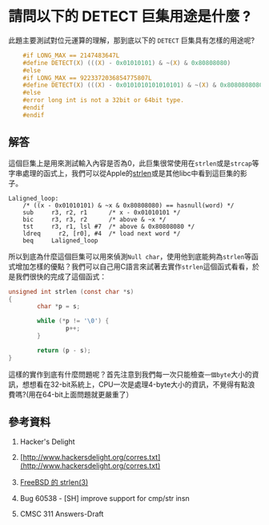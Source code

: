 # 請問以下的 DETECT 巨集用途是什麼 ?

此題主要測試對位元運算的理解，那到底以下的 `DETECT` 巨集具有怎樣的用途呢?

```c
    #if LONG_MAX == 2147483647L
    #define DETECT(X) (((X) - 0x01010101) & ~(X) & 0x80808080)
    #else
    #if LONG_MAX == 9223372036854775807L
    #define DETECT(X) (((X) - 0x0101010101010101) & ~(X) & 0x8080808080808080)
    #else
    #error long int is not a 32bit or 64bit type.
    #endif
    #endif
```


## 解答

這個巨集上是用來測試輸入內容是否為0，此巨集很常使用在`strlen`或是`strcap`等字串處理的函式上，我們可以從Apple的[strlen](http://opensource.apple.com/source/Libc/Libc-583/arm/string/strlen.s)或是其他libc中看到這巨集的影子。

```armasm
Laligned_loop:
	/* ((x - 0x01010101) & ~x & 0x80808080) == hasnull(word) */
	sub		r3, r2, r1		/* x - 0x01010101 */
	bic		r3, r3, r2		/* above & ~x */
	tst		r3, r1, lsl #7	/* above & 0x80808080 */
	ldreq	  r2, [r0], #4	/* load next word */
	beq		Laligned_loop

```

所以到底為什麼這個巨集可以用來偵測`Null char`，使用他到底能夠為`strlen`等函式增加怎樣的優點？我們可以自己用C語言來試著去實作`strlen`這個函式看看，於是我們很快的完成了這個函式：

```c
unsigned int strlen (const char *s)
{
        char *p = s;

        while (*p != '\0') {
                p++;
        }

        return (p - s);
}
```

這樣的實作到底有什麼問題呢？首先注意到我們每一次只能檢查`一個byte`大小的資訊，想想看在32-bit系統上，CPU一次是處理4-byte大小的資訊，不覺得有點浪費嗎?(用在64-bit上面問題就更嚴重了）



## 參考資料

1. Hacker's Delight

2. [http://www.hackersdelight.org/corres.txt](http://www.hackersdelight.org/corres.txt)

3. [FreeBSD 的 strlen(3)](https://blog.delphij.net/2012/04/freebsd-strlen3.html)

4. Bug 60538  - [SH] improve support for cmp/str insn

5. CMSC 311 Answers-Draft
